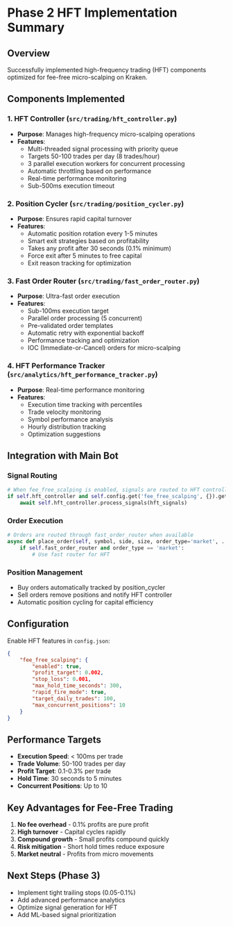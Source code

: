 # Phase 2 HFT Implementation Summary

## Overview
Successfully implemented high-frequency trading (HFT) components optimized for fee-free micro-scalping on Kraken.

## Components Implemented

### 1. HFT Controller (`src/trading/hft_controller.py`)
- **Purpose**: Manages high-frequency micro-scalping operations
- **Features**:
  - Multi-threaded signal processing with priority queue
  - Targets 50-100 trades per day (8 trades/hour)
  - 3 parallel execution workers for concurrent processing
  - Automatic throttling based on performance
  - Real-time performance monitoring
  - Sub-500ms execution timeout

### 2. Position Cycler (`src/trading/position_cycler.py`)
- **Purpose**: Ensures rapid capital turnover
- **Features**:
  - Automatic position rotation every 1-5 minutes
  - Smart exit strategies based on profitability
  - Takes any profit after 30 seconds (0.1% minimum)
  - Force exit after 5 minutes to free capital
  - Exit reason tracking for optimization

### 3. Fast Order Router (`src/trading/fast_order_router.py`)
- **Purpose**: Ultra-fast order execution
- **Features**:
  - Sub-100ms execution target
  - Parallel order processing (5 concurrent)
  - Pre-validated order templates
  - Automatic retry with exponential backoff
  - Performance tracking and optimization
  - IOC (Immediate-or-Cancel) orders for micro-scalping

### 4. HFT Performance Tracker (`src/analytics/hft_performance_tracker.py`)
- **Purpose**: Real-time performance monitoring
- **Features**:
  - Execution time tracking with percentiles
  - Trade velocity monitoring
  - Symbol performance analysis
  - Hourly distribution tracking
  - Optimization suggestions

## Integration with Main Bot

### Signal Routing
```python
# When fee_free_scalping is enabled, signals are routed to HFT controller
if self.hft_controller and self.config.get('fee_free_scalping', {}).get('enabled', False):
    await self.hft_controller.process_signals(hft_signals)
```

### Order Execution
```python
# Orders are routed through fast_order_router when available
async def place_order(self, symbol, side, size, order_type='market', ...):
    if self.fast_order_router and order_type == 'market':
        # Use fast router for HFT
```

### Position Management
- Buy orders automatically tracked by position_cycler
- Sell orders remove positions and notify HFT controller
- Automatic position cycling for capital efficiency

## Configuration

Enable HFT features in `config.json`:
```json
{
    "fee_free_scalping": {
        "enabled": true,
        "profit_target": 0.002,
        "stop_loss": 0.001,
        "max_hold_time_seconds": 300,
        "rapid_fire_mode": true,
        "target_daily_trades": 100,
        "max_concurrent_positions": 10
    }
}
```

## Performance Targets
- **Execution Speed**: < 100ms per trade
- **Trade Volume**: 50-100 trades per day
- **Profit Target**: 0.1-0.3% per trade
- **Hold Time**: 30 seconds to 5 minutes
- **Concurrent Positions**: Up to 10

## Key Advantages for Fee-Free Trading
1. **No fee overhead** - 0.1% profits are pure profit
2. **High turnover** - Capital cycles rapidly
3. **Compound growth** - Small profits compound quickly
4. **Risk mitigation** - Short hold times reduce exposure
5. **Market neutral** - Profits from micro movements

## Next Steps (Phase 3)
- Implement tight trailing stops (0.05-0.1%)
- Add advanced performance analytics
- Optimize signal generation for HFT
- Add ML-based signal prioritization